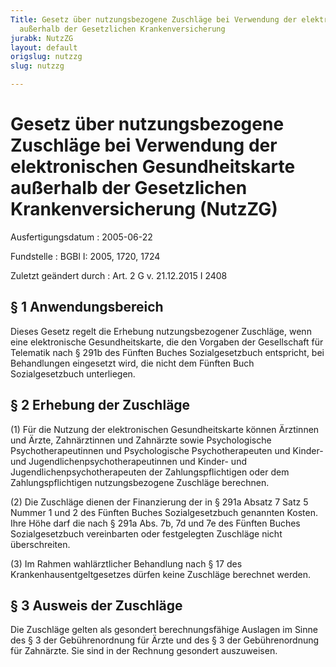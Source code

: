 ```yaml
---
Title: Gesetz über nutzungsbezogene Zuschläge bei Verwendung der elektronischen Gesundheitskarte
  außerhalb der Gesetzlichen Krankenversicherung
jurabk: NutzZG
layout: default
origslug: nutzzg
slug: nutzzg

---
```


# Gesetz über nutzungsbezogene Zuschläge bei Verwendung der elektronischen Gesundheitskarte außerhalb der Gesetzlichen Krankenversicherung (NutzZG)

Ausfertigungsdatum
:   2005-06-22

Fundstelle
:   BGBl I: 2005, 1720, 1724

Zuletzt geändert durch
:   Art. 2 G v. 21.12.2015 I 2408



## § 1 Anwendungsbereich

Dieses Gesetz regelt die Erhebung nutzungsbezogener Zuschläge, wenn
eine elektronische Gesundheitskarte, die den Vorgaben der Gesellschaft
für Telematik nach § 291b des Fünften Buches Sozialgesetzbuch
entspricht, bei Behandlungen eingesetzt wird, die nicht dem Fünften
Buch Sozialgesetzbuch unterliegen.


## § 2 Erhebung der Zuschläge

(1) Für die Nutzung der elektronischen Gesundheitskarte können
Ärztinnen und Ärzte, Zahnärztinnen und Zahnärzte sowie Psychologische
Psychotherapeutinnen und Psychologische Psychotherapeuten und Kinder-
und Jugendlichenpsychotherapeutinnen und Kinder- und
Jugendlichenpsychotherapeuten der Zahlungspflichtigen oder dem
Zahlungspflichtigen nutzungsbezogene Zuschläge berechnen.

(2) Die Zuschläge dienen der Finanzierung der in § 291a Absatz 7 Satz
5 Nummer 1 und 2 des Fünften Buches Sozialgesetzbuch genannten Kosten.
Ihre Höhe darf die nach § 291a Abs. 7b, 7d und 7e des Fünften Buches
Sozialgesetzbuch vereinbarten oder festgelegten Zuschläge nicht
überschreiten.

(3) Im Rahmen wahlärztlicher Behandlung nach § 17 des
Krankenhausentgeltgesetzes dürfen keine Zuschläge berechnet werden.


## § 3 Ausweis der Zuschläge

Die Zuschläge gelten als gesondert berechnungsfähige Auslagen im Sinne
des § 3 der Gebührenordnung für Ärzte und des § 3 der Gebührenordnung
für Zahnärzte. Sie sind in der Rechnung gesondert auszuweisen.

